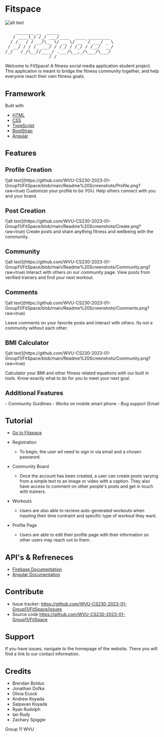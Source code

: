 # Fitspace
![alt text](https://github.com/WVU-CS230-2023-01-Group11/FitSpace/blob/main/Readme%20Screenshots/Home.png?raw=true)

<pre>
    _______ __  _____                     
   / ____(_) /_/ ___/____  ____ _________ 
  / /_  / / __/\__ \/ __ \/ __ `/ ___/ _ \
 / __/ / / /_ ___/ / /_/ / /_/ / /__/  __/
/_/   /_/\__//____/ .___/\__,_/\___/\___/ 
                 /_/                      
</pre>
Welcome to FitSpace! A fitness social media application student project. 
This application is meant to bridge the fitness community together, and help everyone reach their own fitness goals.

<h1 style = "font-size: 24px;"><strong>Framework</strong></h1>

Built with
- <a href="https://www.w3schools.com/html/"> HTML</a>
- <a href="https://www.w3schools.com/css/default.asp">CSS</a>
- <a href="https://www.typescriptlang.org/">TypeScript</a>
- <a href="https://getbootstrap.com/">BootStrap</a>
- <a href="https://angular.io/">Angular</a>


<h1 style = "font-size: 24px;"><strong>Features</strong></h1>

<h1 style = "font-size: 20px;"><strong>Profile Creation</strong></h1>
![alt text](https://github.com/WVU-CS230-2023-01-Group11/FitSpace/blob/main/Readme%20Screenshots/Profile.png?raw=true)
Customize your profile to be YOU. Help others connect with you and your brand.

<h1 style = "font-size: 20px;"><strong>Post Creation</strong></h1>
![alt text](https://github.com/WVU-CS230-2023-01-Group11/FitSpace/blob/main/Readme%20Screenshots/Create.png?raw=true)
Create posts and share anything fitness and wellbeing with the community.

<h1 style = "font-size: 20px;"><strong>Community</strong></h1>
![alt text](https://github.com/WVU-CS230-2023-01-Group11/FitSpace/blob/main/Readme%20Screenshots/Community.png?raw=true)
Interact with others on our community page. View posts from verified trainers and find your next workout.

<h1 style = "font-size: 20px;"><strong>Comments</strong></h1>
![alt text](https://github.com/WVU-CS230-2023-01-Group11/FitSpace/blob/main/Readme%20Screenshots/Comments.png?raw=true)

Leave comments on your favorite posts and interact with others. Its not a community without each other.

<h1 style = "font-size: 20px;"><strong>BMI Calculator</strong></h1>
![alt text](https://github.com/WVU-CS230-2023-01-Group11/FitSpace/blob/main/Readme%20Screenshots/Community.png?raw=true)

Calculator your BMI and other fitness related equations with our built in tools. Know exactly what to do for you to meet your next goal.


<h1 style = "font-size: 20px;"><strong>Additional Features</strong></h1> 
- Community Guidlines
- Works on mobile smart phone
- Bug support (Email


<h1 style = "font-size: 24px;"><strong>Tutorial</strong></h1>

- <a href="http://localhost:4200/">Go to Fitspace </a>

- Registration
    - To begin, the user wil need to sign in via email and a chosen password.

- Community Board
    - Once the account has been created, a user can create posts varying from a simple text to an image or video with a caption. They also have access to comment on other people's posts and get in touch with trainers. 

- Workouts
    - Users are also able to recieve auto-generated workouts when inputing their time contraint and specific type of workout they want. 

- Profile Page
    - Users are able to edit their profile page with their information so other users may reach out to them.


<h1 style = "font-size: 24px;"><strong>API's & Refreneces </strong></h1>

- <a href="https://firebase.google.com/docs/"> Firebase Documentation</a>
- <a href="https://angular.io/docs"> Angular Documentation</a>

<h1 style = "font-size: 24px;"><strong>Contribute</strong></h1>


- Issue tracker: <a href="https://github.com/WVU-CS230-2023-01-Group11/FitSpace/issues"> https://github.com/WVU-CS230-2023-01-Group11/FitSpace/issues </a>
- Source code <a href="https://github.com/WVU-CS230-2023-01-Group11/FitSpace" >https://github.com/WVU-CS230-2023-01-Group11/FitSpace</a>

<h1 style = "font-size: 24px;"><strong>Support</strong></h1>


If you have issues, navigate to the homepage of the website. There you will find a link to our contact information. 

<!-- <h1 style = "font-size: 24px;"><strong>Known Issues</strong></h1>

- examples...
- ...
- ... -->


<h1 style = "font-size: 24px;"><strong>Credits</strong></h1>


- Brendan Bolduc
- Jonathan Dofka
- Olivia Ecock
- Andrew Koyada
- Saipavan Koyada
- Ryan Rudolph
- Ian Rudy
- Zachary Spiggle

Group 11 WVU
